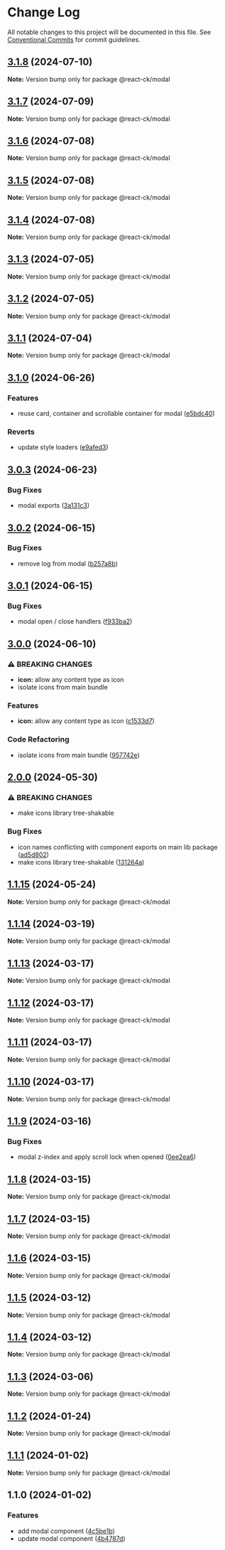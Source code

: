 # Change Log

All notable changes to this project will be documented in this file.
See [Conventional Commits](https://conventionalcommits.org) for commit guidelines.

## [3.1.8](https://github.com/abelflopes/react-ck/compare/@react-ck/modal@3.1.7...@react-ck/modal@3.1.8) (2024-07-10)

**Note:** Version bump only for package @react-ck/modal





## [3.1.7](https://github.com/abelflopes/react-ck/compare/@react-ck/modal@3.1.6...@react-ck/modal@3.1.7) (2024-07-09)

**Note:** Version bump only for package @react-ck/modal





## [3.1.6](https://github.com/abelflopes/react-ck/compare/@react-ck/modal@3.1.5...@react-ck/modal@3.1.6) (2024-07-08)

**Note:** Version bump only for package @react-ck/modal





## [3.1.5](https://github.com/abelflopes/react-ck/compare/@react-ck/modal@3.1.4...@react-ck/modal@3.1.5) (2024-07-08)

**Note:** Version bump only for package @react-ck/modal





## [3.1.4](https://github.com/abelflopes/react-ck/compare/@react-ck/modal@3.1.3...@react-ck/modal@3.1.4) (2024-07-08)

**Note:** Version bump only for package @react-ck/modal





## [3.1.3](https://github.com/abelflopes/react-ck/compare/@react-ck/modal@3.1.2...@react-ck/modal@3.1.3) (2024-07-05)

**Note:** Version bump only for package @react-ck/modal





## [3.1.2](https://github.com/abelflopes/react-ck/compare/@react-ck/modal@3.1.1...@react-ck/modal@3.1.2) (2024-07-05)

**Note:** Version bump only for package @react-ck/modal





## [3.1.1](https://github.com/abelflopes/react-ck/compare/@react-ck/modal@3.1.0...@react-ck/modal@3.1.1) (2024-07-04)

**Note:** Version bump only for package @react-ck/modal





## [3.1.0](https://github.com/abelflopes/react-ck/compare/@react-ck/modal@3.0.3...@react-ck/modal@3.1.0) (2024-06-26)


### Features

* reuse card, container and scrollable container for modal ([e5bdc40](https://github.com/abelflopes/react-ck/commit/e5bdc40c953a5336aad33cf01a362534087e1ff7))


### Reverts

* update style loaders ([e9afed3](https://github.com/abelflopes/react-ck/commit/e9afed309e7893e95b4b02cceb7e9636670740b8))



## [3.0.3](https://github.com/abelflopes/react-ck/compare/@react-ck/modal@3.0.2...@react-ck/modal@3.0.3) (2024-06-23)


### Bug Fixes

* modal exports ([3a131c3](https://github.com/abelflopes/react-ck/commit/3a131c346c60c08d5082cd78ac54ce3f440967bd))



## [3.0.2](https://github.com/abelflopes/react-ck/compare/@react-ck/modal@3.0.1...@react-ck/modal@3.0.2) (2024-06-15)


### Bug Fixes

* remove log from modal ([b257a8b](https://github.com/abelflopes/react-ck/commit/b257a8b5af3cb5cc203e821c6a032f56969a0822))



## [3.0.1](https://github.com/abelflopes/react-ck/compare/@react-ck/modal@3.0.0...@react-ck/modal@3.0.1) (2024-06-15)


### Bug Fixes

* modal open / close handlers ([f933ba2](https://github.com/abelflopes/react-ck/commit/f933ba2333d5a7ca31c260a62e2b59caa02a7b72))



## [3.0.0](https://github.com/abelflopes/react-ck/compare/@react-ck/modal@2.0.0...@react-ck/modal@3.0.0) (2024-06-10)


### ⚠ BREAKING CHANGES

* **icon:** allow any content type as icon
* isolate icons from main bundle

### Features

* **icon:** allow any content type as icon ([c1533d7](https://github.com/abelflopes/react-ck/commit/c1533d7700764859ee55a86aa3a42a75faf91a14))


### Code Refactoring

* isolate icons from main bundle ([957742e](https://github.com/abelflopes/react-ck/commit/957742e12cbdeabd4d51272b05cf61e182463ef4))



## [2.0.0](https://github.com/abelflopes/react-ck/compare/@react-ck/modal@1.1.15...@react-ck/modal@2.0.0) (2024-05-30)


### ⚠ BREAKING CHANGES

* make icons library tree-shakable

### Bug Fixes

* icon names conflicting with component exports on main lib package ([ad5d802](https://github.com/abelflopes/react-ck/commit/ad5d8023ac4090c1c564093adbca165b9a5bf63d))
* make icons library tree-shakable ([131264a](https://github.com/abelflopes/react-ck/commit/131264aadd18b710e84b4d1ccdad5d8c6a48f3d8))



## [1.1.15](https://github.com/abelflopes/react-ck/compare/@react-ck/modal@1.1.14...@react-ck/modal@1.1.15) (2024-05-24)

**Note:** Version bump only for package @react-ck/modal





## [1.1.14](https://github.com/abelflopes/react-ck/compare/@react-ck/modal@1.1.13...@react-ck/modal@1.1.14) (2024-03-19)

**Note:** Version bump only for package @react-ck/modal





## [1.1.13](https://github.com/abelflopes/react-ck/compare/@react-ck/modal@1.1.12...@react-ck/modal@1.1.13) (2024-03-17)

**Note:** Version bump only for package @react-ck/modal





## [1.1.12](https://github.com/abelflopes/react-ck/compare/@react-ck/modal@1.1.11...@react-ck/modal@1.1.12) (2024-03-17)

**Note:** Version bump only for package @react-ck/modal





## [1.1.11](https://github.com/abelflopes/react-ck/compare/@react-ck/modal@1.1.10...@react-ck/modal@1.1.11) (2024-03-17)

**Note:** Version bump only for package @react-ck/modal





## [1.1.10](https://github.com/abelflopes/react-ck/compare/@react-ck/modal@1.1.9...@react-ck/modal@1.1.10) (2024-03-17)

**Note:** Version bump only for package @react-ck/modal





## [1.1.9](https://github.com/abelflopes/react-ck/compare/@react-ck/modal@1.1.8...@react-ck/modal@1.1.9) (2024-03-16)


### Bug Fixes

* modal z-index and apply scroll lock when opened ([0ee2ea6](https://github.com/abelflopes/react-ck/commit/0ee2ea60156389b54af964ebb76698ae2fa7a529))



## [1.1.8](https://github.com/abelflopes/react-ck/compare/@react-ck/modal@1.1.7...@react-ck/modal@1.1.8) (2024-03-15)

**Note:** Version bump only for package @react-ck/modal





## [1.1.7](https://github.com/abelflopes/react-ck/compare/@react-ck/modal@1.1.6...@react-ck/modal@1.1.7) (2024-03-15)

**Note:** Version bump only for package @react-ck/modal





## [1.1.6](https://github.com/abelflopes/react-ck/compare/@react-ck/modal@1.1.5...@react-ck/modal@1.1.6) (2024-03-15)

**Note:** Version bump only for package @react-ck/modal





## [1.1.5](https://github.com/abelflopes/react-ck/compare/@react-ck/modal@1.1.4...@react-ck/modal@1.1.5) (2024-03-12)

**Note:** Version bump only for package @react-ck/modal





## [1.1.4](https://github.com/abelflopes/react-ck/compare/@react-ck/modal@1.1.3...@react-ck/modal@1.1.4) (2024-03-12)

**Note:** Version bump only for package @react-ck/modal





## [1.1.3](https://github.com/abelflopes/react-ck/compare/@react-ck/modal@1.1.2...@react-ck/modal@1.1.3) (2024-03-06)

**Note:** Version bump only for package @react-ck/modal





## [1.1.2](https://github.com/abelflopes/react-ck/compare/@react-ck/modal@1.1.1...@react-ck/modal@1.1.2) (2024-01-24)

**Note:** Version bump only for package @react-ck/modal





## [1.1.1](https://github.com/abelflopes/react-ck/compare/@react-ck/modal@1.1.0...@react-ck/modal@1.1.1) (2024-01-02)

**Note:** Version bump only for package @react-ck/modal





## 1.1.0 (2024-01-02)


### Features

* add modal component ([4c5be1b](https://github.com/abelflopes/react-ck/commit/4c5be1b7ce296b72d52aefce3978e6a8c8678b71))
* update modal component ([4b4787d](https://github.com/abelflopes/react-ck/commit/4b4787d56c2156bf5ab410d28d5ecd7a52ae753c))
